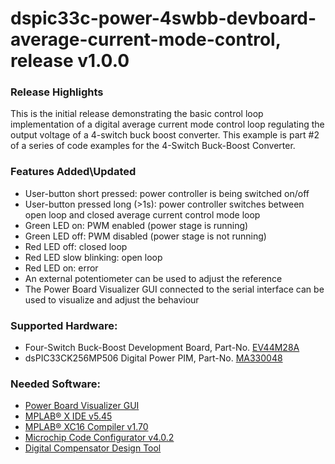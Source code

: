 # dspic33c-power-4swbb-devboard-average-current-mode-control, release v1.0.0

### Release Highlights
This is the initial release demonstrating the basic control loop implementation of a digital average current mode control loop regulating the output voltage of a 4-switch buck boost converter.
This example is part #2 of a series of code examples for the 4-Switch Buck-Boost Converter.

### Features Added\Updated

* User-button short pressed: power controller is being switched on/off
* User-button pressed long (>1s): power controller switches between open loop and closed average current control mode loop
* Green LED on: PWM enabled (power stage is running)
* Green LED off:  PWM disabled (power stage is not running)
* Red LED off: closed loop
* Red LED slow blinking: open loop
* Red LED on: error
* An external potentiometer can be used to adjust the reference
* The Power Board Visualizer GUI connected to the serial interface can be used to visualize and adjust the behaviour

### Supported Hardware:
- Four-Switch Buck-Boost Development Board, Part-No. [EV44M28A](https://www.microchip.com/developmenttools/ProductDetails/PartNO/EV44M28A)
- dsPIC33CK256MP506 Digital Power PIM, Part-No. [MA330048](https://www.microchip.com/MA330048)

### Needed Software:
- [Power Board Visualizer GUI](https://www.microchip.com/SWLibraryWeb/product.aspx?product=POWER_BOARD_VISUALIZER)
- [MPLAB&reg; X IDE v5.45](https://www.microchip.com/mplabx-ide-windows-installer)
- [MPLAB&reg; XC16 Compiler v1.70](https://www.microchip.com/mplabxc16windows)
- [Microchip Code Configurator v4.0.2](https://www.microchip.com/mplab/mplab-code-configurator)
- [Digital Compensator Design Tool](https://www.microchip.com/developmenttools/ProductDetails/DCDT)
